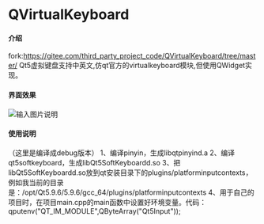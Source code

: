 # QVirtualKeyboard

#### 介绍
fork:https://gitee.com/third_party_project_code/QVirtualKeyboard/tree/master/
Qt5虚拟键盘支持中英文,仿qt官方的virtualkeyboard模块,但使用QWidget实现。

#### 界面效果
![输入图片说明](https://images.gitee.com/uploads/images/2019/0112/184531_f547af49_382617.png "无标题.png")

#### 使用说明
（这里是编译成debug版本）
1、编译pinyin，生成libqtpinyind.a
2、编译qt5softkeyboard，生成libQt5SoftKeyboardd.so
3、把libQt5SoftKeyboardd.so放到qt安装目录下的plugins/platforminputcontexts，例如我当前的目录是：/opt/Qt5.9.6/5.9.6/gcc_64/plugins/platforminputcontexts
4、用于自己的项目时，在项目main.cpp的main函数中设置好环境变量。代码：qputenv("QT_IM_MODULE",QByteArray("Qt5Input"));
